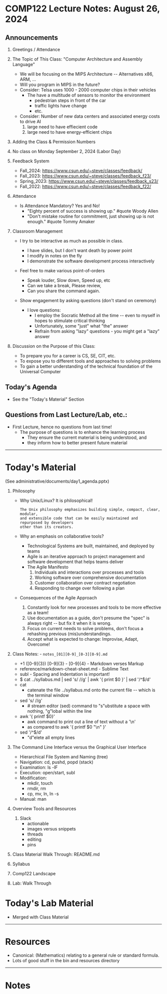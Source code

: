 # COMP122 Lecture Notes: August 26, 2024

## Announcements
   1. Greetings / Attendance

   1. The Topic of This Class:  "Computer Architecture and Assembly Language"
      - We will be focusing on the MIPS Architecture -- Alternatives x86, ARM, ...
      - Will you program in MIPS in the future?
      - Consider:  Telsa uses 1000 - 2000 computer chips in their vehicles
        - The have a multitude of sensors to monitor the environment
          * pedestrian steps in front of the car
          * traffic lights have change
          * etc. 
      - Consider:  Number of new data centers and associated energy costs to drive AI
        1. large need to have effiecient code 
        1. large need to have energy-efficient chips

   1. Adding the Class & Permission Numbers
   1. No class on Monday September 2, 2024 (Labor Day)

   
   1. Feedback System
      - Fall_2024: https://www.csun.edu/~steve/classes/feedback/ 
      - Fall_2023: https://www.csun.edu/~steve/classes/feedback_f23/
      - Spring_2023: https://www.csun.edu/~steve/classes/feedback_s23/
      - Fall_2022: https://www.csun.edu/~steve/classes/feedback_f22/

   1. Attendance
      - Is Attendance Mandatory?  Yes and No!
        - "Eighty percent of success is showing up." #quote Woody Allen
        - "Don't mistake routine for commitment, just showing up is not enough."  #quote Tommy Amaker

   1. Classroom Management
      - I try to be interactive as much as possible in class.
        - I have slides, but I don't want death by power point 
        - I modify in notes on the fly
        - I demonstrate the software development process interactively

      - Feel free to make various point-of-orders
        - Speak louder, Slow down, Speed up, etc
        - Can we take a break, Please review,
        - Can you share the command again.

      - Show engagement by asking questions (don't stand on ceremony)
        * I love questions:
          - I employ the Socratic Method all the time -- even to myself
           in hopes to stimulate critical thinking
          - Unfortunately, some "just" what "the" answer
          - Refrain from asking "lazy" questions  - you might get a "lazy" answer

   1. Discussion on the Purpose of this Class:
      - To prepare you for a career is CS, SE, CIT, etc.
      - To expose you to different tools and approaches to solving problems
      - To gain a better understanding of the technical foundation of the Universal Computer


## Today's Agenda
   * See the "Today's Material" Section

## Questions from Last Lecture/Lab, etc.:
   * First Lecture, hence no questions from last time!
     - The purpose of questions is to enhance the learning process
       - They ensure the current material is being understood, and 
       - they inform how to better present future material



---
# Today's Material
  (See administrative/documents/day1_agenda.pptx)

  1. Philosophy 
     * Why Unix/Linux?  It is philosophical!
       ```
       The Unix philosophy emphasizes building simple, compact, clear, modular, 
       and extensible code that can be easily maintained and repurposed by developers 
       other than its creators.
       ```

     * Why an emphasis on collaborative tools?
       - Technological Systems are built, maintained, and deployed by teams
       - Agile is an iterative approach to project management and software 
         development that helps teams deliver
       - The Agile Manifesto 
         1. Individuals and interactions over processes and tools
         1. Working software over comprehensive documentation
         1. Customer collaboration over contract negotiation
         1. Responding to change over following a plan
  

     * Consequences of the Agile Approach
       1. Constantly look for new processes and tools to be more effective as a team!
       1. Use documentation as a guide, don't presume the "spec" is always right -- 
          but fix it when it is wrong.
       1. Focus on current needs to solve problems, don't focus a rehashing previous
          (mis)understandings.
       1. Accept what is expected to change: Improvise, Adapt, Overcome!


   1. Class Notes:
     - `notes_[01][0-9]_[0-3][0-9].md`
       - +1 ([0-9]{3}) [0-9]{3} - [0-9]{4}
     - Markdown verses Markup
       - reference/markdown-cheat-sheet.md
     - Sublime Text
       - subl
     - Spacing and Indentation is important!
       - $ cat ../syllabus.md | sed 's/ //g' | awk '{ print $0 }' | sed '/^$/d'
       - cat
         - catenate the file ../syllabus.md onto the current file -- which is the terminal window
       - sed 's/ //g'   
         - \# stream editor (sed) command to "s"ubstitute a space with nothing, "g"lobal within the line
       - awk '{ printf $0}'
         - awk command to print out a line of text without a '\n'
         - as compared to awk '{ printf $0 "\n" }'
       - sed '/^$/d'
         - "d"elete all empty lines

  1. The Command Line Interface versus the Graphical User Interface
     - Hierarchical File System and Naming (tree)
     - Navigation: cd, pushd, popd (stack)
     - Examination: ls -lF
     - Execution:  open/start, subl
     - Modification: 
       - mkdir, touch 
       - rmdir, rm 
       - cp, mv, ln, ln -s 
     - Manual: man 

  1. Overview Tools and Resources
     1. Slack
        - actionable
        - images versus snippets
        - threads
        - editing
        - pins

  1. Class Material Walk Through:  README.md

  1. Syllabus

  1. Comp122 Landscape

  1. Lab: Walk Through

# Today's Lab Material
  * Merged with Class Material

---
# Resources
  * Canonical: (Mathematics) relating to a general rule or standard formula.
  * Lots of good stuff in the bin and resources directory

---
# Notes
<!-- This section is for students to place their notes -->
